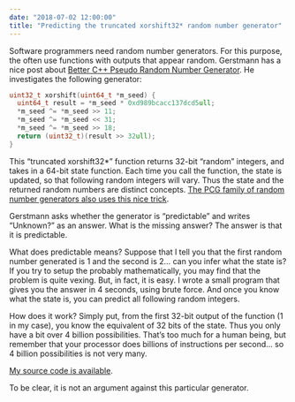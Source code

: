 ```yaml
---
date: "2018-07-02 12:00:00"
title: "Predicting the truncated xorshift32* random number generator"
---
```




Software programmers need random number generators. For this purpose, the often use functions with outputs that appear random. Gerstmann has a nice post about [Better C++ Pseudo Random Number Generator](https://arvid.io/2018/07/02/better-cxx-prng/). He investigates the following generator:
```C
uint32_t xorshift(uint64_t *m_seed) {
  uint64_t result = *m_seed * 0xd989bcacc137dcd5ull;
  *m_seed ^= *m_seed >> 11;
  *m_seed ^= *m_seed << 31;
  *m_seed ^= *m_seed >> 18;
  return (uint32_t)(result >> 32ull);
}
```


This &ldquo;truncated xorshift32*&rdquo; function returns 32-bit &ldquo;random&rdquo; integers, and takes in a 64-bit state function. Each time you call the function, the state is updated, so that following random integers will vary. Thus the state and the returned random numbers are distinct concepts. [The PCG family of random number generators also uses this nice trick](http://www.pcg-random.org).

Gerstmann asks whether the generator is &ldquo;predictable&rdquo; and writes &ldquo;Unknown?&rdquo; as an answer. What is the missing answer? The answer is that it is predictable.

What does predictable means?
Suppose that I tell you that the first random number generated is 1 and the second is 2&hellip; can you infer what the state is? If you try to setup the probably mathematically, you may find that the problem is quite vexing.
But, in fact, it is easy. I wrote a small program that gives you the answer in 4 seconds, using brute force. And once you know what the state is, you can predict all following random integers.

How does it work? Simply put, from the first 32-bit output of the function (1 in my case), you know the equivalent of 32 bits of the state. Thus you only have a bit over 4 billion possibilities. That&rsquo;s too much for a human being, but remember that your processor does billions of instructions per second&hellip; so 4 billion possibilities is not very many.

[My source code is available](https://github.com/lemire/Code-used-on-Daniel-Lemire-s-blog/blob/master/2018/07/02/cracktrunc.c).

To be clear, it is not an argument against this particular generator.

